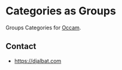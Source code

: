 # Categories as Groups

Groups Categories for [Occam](https://occam.science).

## Contact

* https://djalbat.com
